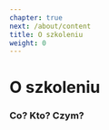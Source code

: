 ```yaml
---
chapter: true
next: /about/content
title: O szkoleniu
weight: 0
---
```


# O szkoleniu

### Co? Kto? Czym?
